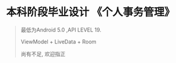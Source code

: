 # 本科阶段毕业设计 《个人事务管理》

> 最低为Android 5.0 ,API LEVEL 19.
>
> ViewModel + LiveData + Room
>
> 尚有不足, 欢迎指正

